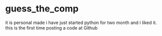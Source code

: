 # guess_the_comp
it is personal made i have just started python for two month and i liked it.
this is the first time posting a code at Github
